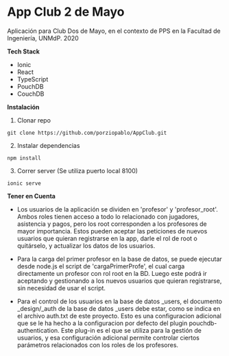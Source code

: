 # App Club 2 de Mayo

Aplicación para Club Dos de Mayo, en el contexto de PPS en la Facultad de Ingeniería, UNMdP. 2020


**Tech Stack**
  - Ionic
  - React
  - TypeScript
  - PouchDB
  - CouchDB

**Instalación**
  1) Clonar repo
  
    git clone https://github.com/porziopablo/AppClub.git
  2) Instalar dependencias
  
    npm install
  3) Correr server (Se utiliza puerto local 8100)
    
    ionic serve
    
**Tener en Cuenta**

  - Los usuarios de la aplicación se dividen en 'profesor' y 'profesor_root'. Ambos roles tienen acceso a todo lo relacionado con jugadores, asistencia y pagos, pero los root corresponden a los profesores de mayor importancia. Estos pueden aceptar las peticiones de nuevos usuarios que quieran registrarse en la app, darle el rol de root o quitárselo, y actualizar los datos de los usuarios.  

 - Para la carga del primer profesor en la base de datos, se puede ejecutar desde node.js el script de 'cargaPrimerProfe', el cual carga directamente un profesor con rol root en la BD. Luego este podrá ir aceptando y gestionando a los nuevos usuarios que quieran registrarse, sin necesidad de usar el script. 

 - Para el control de los usuarios en la base de datos _users, el documento _design/_auth de la base de datos _users debe estar, como se indica en el archivo auth.txt de este proyecto. Esto es una configuracion adicional que se le ha hecho a la configuracion por defecto del plugin pouchdb-authentication. Este plug-in es el que se utiliza para la gestión de usuarios, y esa configuración adicional permite controlar ciertos parámetros relacionados con los roles de los profesores. 
